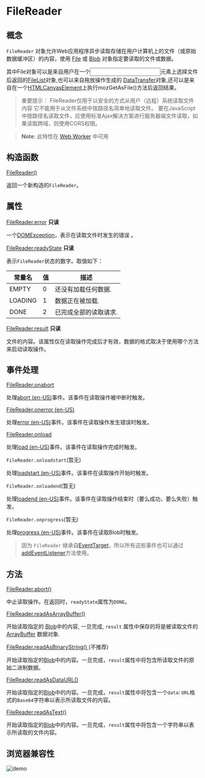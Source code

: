 # FileReader

## 概念

`FileReader` 对象允许Web应用程序异步读取存储在用户计算机上的文件（或原始数据缓冲区）的内容，使用 [File](https://developer.mozilla.org/zh-CN/docs/Web/API/File) 或 [Blob](https://developer.mozilla.org/zh-CN/docs/Web/API/Blob) 对象指定要读取的文件或数据。

其中File对象可以是来自用户在一个[<input>](https://developer.mozilla.org/zh-CN/docs/Web/HTML/Element/Input)元素上选择文件后返回的[FileList](https://developer.mozilla.org/zh-CN/docs/Web/API/FileList)对象,也可以来自拖放操作生成的 [DataTransfer](https://developer.mozilla.org/zh-CN/docs/Web/API/DataTransfer)对象,还可以是来自在一个[HTMLCanvasElement](https://developer.mozilla.org/zh-CN/docs/Web/API/HTMLCanvasElement)上执行mozGetAsFile()方法后返回结果。

> 重要提示： FileReader仅用于以安全的方式从用户（远程）系统读取文件内容 它不能用于从文件系统中按路径名简单地读取文件。 要在JavaScript中按路径名读取文件，应使用标准Ajax解决方案进行服务器端文件读取，如果读取跨域，则使用CORS权限。

> **Note**: 此特性在 [Web Worker](https://developer.mozilla.org/zh-CN/docs/Web/API/Web_Workers_API) 中可用

## 构造函数

[FileReader()](https://developer.mozilla.org/zh-CN/docs/Web/API/FileReader/FileReader)

返回一个新构造的`FileReader`。

## 属性

[FileReader.error](https://developer.mozilla.org/zh-CN/docs/Web/API/FileReader/error) **只读**
    
  一个[DOMException](https://developer.mozilla.org/zh-CN/docs/Web/API/DOMException)，表示在读取文件时发生的错误 。

[FileReader.readyState](https://developer.mozilla.org/zh-CN/docs/Web/API/FileReader/readyState) **只读**

  表示`FileReader`状态的数字。取值如下：

| 常量名 | 值 | 描述 |
| ---- | ---- | ---- |
| EMPTY	| 0	| 还没有加载任何数据. |
| LOADING | 1 | 数据正在被加载. |
| DONE | 2 | 已完成全部的读取请求. |

[FileReader.result](https://developer.mozilla.org/zh-CN/docs/Web/API/FileReader/result) **只读**

  文件的内容。该属性仅在读取操作完成后才有效，数据的格式取决于使用哪个方法来启动读取操作。

## 事件处理

[FileReader.onabort](https://developer.mozilla.org/zh-CN/docs/Web/API/FileReader/onabort)

  处理[abort (en-US)](https://developer.mozilla.org/en-US/docs/Web/API/HTMLMediaElement/abort_event)事件。该事件在读取操作被中断时触发。

[FileReader.onerror (en-US)](https://developer.mozilla.org/en-US/docs/Web/API/FileReader/onerror)

  处理[error (en-US)](https://developer.mozilla.org/en-US/docs/Web/API/Element/error_event)事件。该事件在读取操作发生错误时触发。

[FileReader.onload](https://developer.mozilla.org/zh-CN/docs/Web/API/FileReader/onload)
  
  处理[load (en-US)](https://developer.mozilla.org/en-US/docs/Web/API/Window/load_event)事件。该事件在读取操作完成时触发。

`FileReader.onloadstart`(暂无)

  处理[loadstart (en-US)](https://developer.mozilla.org/en-US/docs/Web/API/XMLHttpRequest/loadstart_event)事件。该事件在读取操作开始时触发。

`FileReader.onloadend`(暂无)

  处理[loadend (en-US)](https://developer.mozilla.org/en-US/docs/Web/API/XMLHttpRequest/loadend_event)事件。该事件在读取操作结束时（要么成功，要么失败）触发。

`FileReader.onprogress`(暂无)

  处理[progress (en-US)](https://developer.mozilla.org/en-US/docs/Web/API/XMLHttpRequest/loadend_event)事件。该事件在读取Blob时触发。
  
> 因为 `FileReader` 继承自[EventTarget](https://developer.mozilla.org/zh-CN/docs/Web/API/EventTarget)，所以所有这些事件也可以通过[addEventListener](https://developer.mozilla.org/zh-CN/docs/Web/API/EventTarget/addEventListener)方法使用。

## 方法

[FileReader.abort()](https://developer.mozilla.org/zh-CN/docs/Web/API/FileReader/abort)

  中止读取操作。在返回时，`readyState`属性为`DONE`。

[FileReader.readAsArrayBuffer()](https://developer.mozilla.org/zh-CN/docs/Web/API/FileReader/readAsArrayBuffer)

  开始读取指定的 [Blob](https://developer.mozilla.org/zh-CN/docs/Web/API/Blob)中的内容, 一旦完成, `result` 属性中保存的将是被读取文件的 [ArrayBuffer](https://developer.mozilla.org/zh-CN/docs/Web/JavaScript/Reference/Global_Objects/ArrayBuffer) 数据对象.

[FileReader.readAsBinaryString() ](https://developer.mozilla.org/zh-CN/docs/Web/API/FileReader/readAsBinaryString)(不推荐)

  开始读取指定的[Blob](https://developer.mozilla.org/zh-CN/docs/Web/API/Blob)中的内容。一旦完成，`result`属性中将包含所读取文件的原始二进制数据。

[FileReader.readAsDataURL()](https://developer.mozilla.org/zh-CN/docs/Web/API/FileReader/readAsDataURL)

  开始读取指定的[Blob](https://developer.mozilla.org/zh-CN/docs/Web/API/Blob)中的内容。一旦完成，`result`属性中将包含一个`data`: `URL`格式的`Base64`字符串以表示所读取文件的内容。

[FileReader.readAsText()](https://developer.mozilla.org/zh-CN/docs/Web/API/FileReader/readAsText)

  开始读取指定的[Blob](https://developer.mozilla.org/zh-CN/docs/Web/API/Blob)中的内容。一旦完成，`result`属性中将包含一个字符串以表示所读取的文件内容。

## 浏览器兼容性

![demo](/notes/assets/mozillaJs/1625131709(1).jpg)